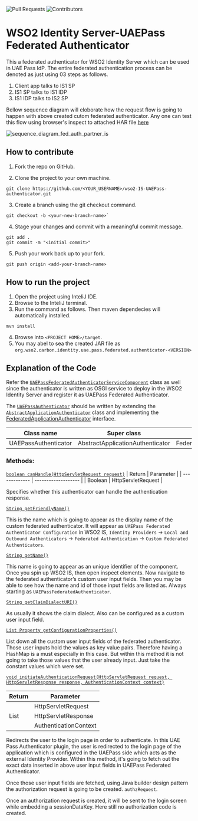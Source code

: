 ![Pull Requests](https://badgen.net/github/open-issues/dinuwan97/wso2-IS-UAEPass-authenticator)
![Contributors](https://badgen.net/github/contributors/dinuwan97/wso2-IS-UAEPass-authenticator)
# WSO2 Identity Server-UAEPass Federated Authenticator
This a federated authenticator for WSO2 Identity Server which can be used in UAE Pass IdP. The entire federated authentication process can be denoted as just using 03 steps as follows.
1. Client app talks to IS1 SP
2. IS1 SP talks to IS1 IDP
3. IS1 IDP talks to IS2 SP

Bellow sequence diagram will eloborate how the request flow is going to happen with above created cutom federated authenticator. Any one can test this flow using browser's inspect to attached HAR file [here](https://gist.githubusercontent.com/DInuwan97/57f5828738ccf56d96e237a789d51f1c/raw/c90fd2223082c241c572a1a2cdad4e0970a8bf41/UAEPass-Federated-Authenticator.har)

![sequence_diagram_fed_auth_partner_is](https://user-images.githubusercontent.com/38750420/149746488-dafa4c06-de29-4796-bea8-fc8746ed900d.png)

## How to contribute

1. Fork the repo on GitHub.

2. Clone the project to your own machine.
```
git clone https://github.com/<YOUR_USERNAME>/wso2-IS-UAEPass-authenticator.git
```

3. Create a branch using the git checkout command.
```
git checkout -b <your-new-branch-name>`
```

4. Stage your changes and commit with a meaningful commit message.
```
git add .
git commit -m "<initial commit>"
```

5. Push your work back up to your fork.
```
git push origin <add-your-branch-name>
```

## How to run the project
1. Open the project using InteliJ IDE.
2. Browse to the InteliJ terminal.
3. Run the command as follows. Then maven dependecies will automatically installed.
```
mvn install
```
4. Browse into `<PROJECT HOME>/target`.
5. You may abel to sea the created JAR file as `org.wso2.carbon.identity.uae.pass.federated.authenticator-<VERSION>`

## Explanation of the Code

Refer the [`UAEPassFederatedAuthenticatorServiceComponent`](https://github.com/DInuwan97/wso2-IS-UAEPass-authenticator/blob/main/uae-pass-federated-authenticator/src/main/java/org/wso2/carbon/identity/uae/pass/federated/authenticator/internal/UAEPassFederatedAuthenticatorServiceComponent.java) class as well since the authenticator is written as OSGI service to deploy in the WSO2 Identity Server and register it as UAEPass Federated Authenticator.

The [`UAEPassAuthenticator`](https://github.com/DInuwan97/wso2-IS-UAEPass-authenticator/blob/main/uae-pass-federated-authenticator/src/main/java/org/wso2/carbon/identity/uae/pass/federated/authenticator/UAEPassAuthenticator.java) should be written by extending the [`AbstractApplicationAuthenticator`](https://github.com/wso2/carbon-identity-framework/blob/v5.18.187/components/authentication-framework/org.wso2.carbon.identity.application.authentication.framework/src/main/java/org/wso2/carbon/identity/application/authentication/framework/AbstractApplicationAuthenticator.java) class and implementing the [FederatedApplicationAuthenticator](https://github.com/wso2/carbon-identity-framework/blob/master/components/authentication-framework/org.wso2.carbon.identity.application.authentication.framework/src/main/java/org/wso2/carbon/identity/application/authentication/framework/FederatedApplicationAuthenticator.java) interface.

| Class name            | Super class                       | Interface                         |
| --------------------- | --------------------------------- | --------------------------------- |
| UAEPassAuthenticator  | AbstractApplicationAuthenticator  | FederatedApplicationAuthenticator |

### Methods:

[`boolean canHandle(HttpServletRequest request)`](https://github.com/DInuwan97/wso2-IS-UAEPass-authenticator/blob/0ee102a1314236c0b46157975c314a71b923e101/uae-pass-federated-authenticator/src/main/java/org/wso2/carbon/identity/uae/pass/federated/authenticator/UAEPassAuthenticator.java#L56)
| Return        | Parameter           |
| ------------- | ------------------- |
| Boolean       | HttpServletRequest  |

Specifies whether this authenticator can handle the authentication response.

[`String getFriendlyName()`](https://github.com/DInuwan97/wso2-IS-UAEPass-authenticator/blob/0ee102a1314236c0b46157975c314a71b923e101/uae-pass-federated-authenticator/src/main/java/org/wso2/carbon/identity/uae/pass/federated/authenticator/UAEPassAuthenticator.java#L63)

This is the name which is going to appear as the display name of the custom federated authenticator. It will appear as `UAEPass Federated Authenticator Configuration` in WSO2 IS, `Identity Providers` → `Local and Outbound Authenticators` → `Federated Authentication` → `Custom Federated Authenticators`.

[`String getName()`](https://github.com/DInuwan97/wso2-IS-UAEPass-authenticator/blob/0ee102a1314236c0b46157975c314a71b923e101/uae-pass-federated-authenticator/src/main/java/org/wso2/carbon/identity/uae/pass/federated/authenticator/UAEPassAuthenticator.java#L70)

This name is going to appear as an unique identifier of the component. Once you spin up WSO2 IS, then open inspect elements. Now navigate to the federated authenticator’s custom user input fields. Then you may be able to see how the name and id of those input fields are listed as. Always starting as `UAEPassFederatedAuthenticator`.

[`String getClaimDialectURI()`](https://github.com/DInuwan97/wso2-IS-UAEPass-authenticator/blob/0ee102a1314236c0b46157975c314a71b923e101/uae-pass-federated-authenticator/src/main/java/org/wso2/carbon/identity/uae/pass/federated/authenticator/UAEPassAuthenticator.java#L77)

As usually it shows the claim dialect. Also can be configured as a custom user input field.

[`List Property getConfigurationProperties()`](https://github.com/DInuwan97/wso2-IS-UAEPass-authenticator/blob/0ee102a1314236c0b46157975c314a71b923e101/uae-pass-federated-authenticator/src/main/java/org/wso2/carbon/identity/uae/pass/federated/authenticator/UAEPassAuthenticator.java#L84)
  
List down all the custom user input fields of the federated authenticator. Those user inputs hold the values as key value pairs. Therefore having a HashMap is a must especially in this case. But within this method it is not going to take those values that the user already input. Just take the constant values which were set.

[`void initiateAuthenticationRequest(HttpServletRequest request, HttpServletResponse response, AuthenticationContext context)`](https://github.com/DInuwan97/wso2-IS-UAEPass-authenticator/blob/0ee102a1314236c0b46157975c314a71b923e101/uae-pass-federated-authenticator/src/main/java/org/wso2/carbon/identity/uae/pass/federated/authenticator/UAEPassAuthenticator.java#L166)

| Return         | Parameter             |
| -------------- | --------------------- |
|                | HttpServletRequest    |
| List<Property> | HttpServletResponse   |                
|                | AuthenticationContext |

Redirects the user to the login page in order to authenticate. In this UAE Pass Authenticator plugin, the user is redirected to the login page of the application which is configured in the UAEPass side which acts as the external Identity Provider. Within this method, it's going to fetch out the exact data inserted in above user input fields in UAEPass Federated Authenticator. 

Once those user input fields are fetched, using Java builder design pattern the authorization request is going to be created. `authzRequest`.

Once an authorization request is created, it will be sent to the login screen while embedding a sessionDataKey. Here still no authorization code is created.



